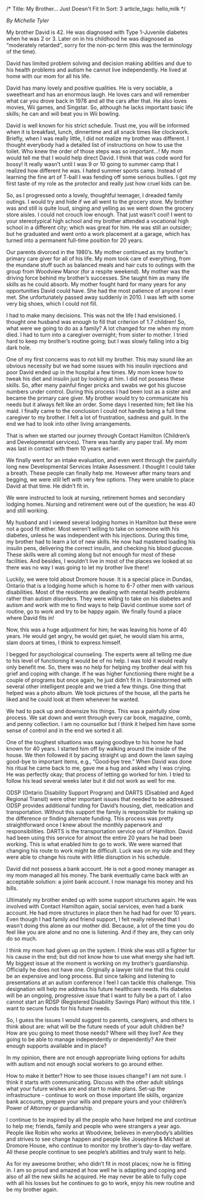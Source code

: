 /*
Title: My Brother... Just Doesn't Fit In
Sort: 3
article_tags: hello,milk
*/

*By Michelle Tyler*

My brother David is 42. He was diagnosed with Type 1-Juvenile diabetes when he was 2 or 3. Later on in his childhood he was diagnosed as “moderately retarded”, sorry for the non-pc term (this was the terminology of the time).

David has limited problem solving and decision making abilities and due to his health problems and autism he cannot live independently. He lived at home with our mom for all his life.

David has many lovely and positive qualities. He is very sociable, a sweetheart and has an enormous laugh. He loves cars and will remember what car you drove back in 1978 and all the cars after that. He also loves movies, Wii games, and Singstar. So, although he lacks important basic life skills; he can and will beat you in Wii bowling.

David is well known for his strict schedule. Trust me, you will be informed when it is breakfast, lunch, dinnertime and all snack times like clockwork. Briefly, when I was really little, I did not realize my brother was different. I thought everybody had a detailed list of instructions on how to use the toilet. Who knew the order of those steps was so important…! My mom would tell me that I would help direct David. I think that was code word for bossy! It really wasn’t until I was 9 or 10 going to summer camp that I realized how different he was. I hated summer sports camp. Instead of learning the fine art of T-ball I was fending off some serious bullies. I got my first taste of my role as the protector and really just how cruel kids can be.

So, as I progressed onto a lovely, thoughtful teenager, I dreaded family outings. I would try and hide if we all went to the grocery store. My brother was and still is quite loud, singing and yelling as we went down the grocery store aisles. I could not crouch low enough. That just wasn’t cool! I went to your stereotypical high school and my brother attended a vocational high school in a different city; which was great for him. He was still an outsider; but he graduated and went onto a work placement at a garage, which has turned into a permanent full-time position for 20 years.

Our parents divorced in the 1980’s. My mother continued as my brother’s primary care giver for all of his life. My mom took care of everything, from the mundane stuff such as balanced meals and hair cuts to outings with the group from Woodview Manor (for a respite weekend). My mother was the driving force behind my brother’s successes. She taught him as many life skills as he could absorb. My mother fought hard for many years for any opportunities David could have. She had the most patience of anyone I ever met. She unfortunately passed away suddenly in 2010. I was left with some very big shoes, which I could not fill.

I had to make many decisions. This was not the life I had envisioned. I thought one husband was enough to fill that criterion of 1.7 children! So, what were we going to do as a family? A lot changed for me when my mom died. I had to turn into a caregiver overnight; from sister to mother. I tried hard to keep my brother’s routine going; but I was slowly falling into a big dark hole.

One of my first concerns was to not kill my brother. This may sound like an obvious necessity but we had some issues with his insulin injections and poor David ended up in the hospital a few times. My mom knew how to tweak his diet and insulin just by looking at him. I did not possess these skills. So, after many painful finger pricks and swabs we got his glucose numbers under control. During this process I had been lost as a sister and became the primary care giver. My brother would try to communicate his needs but it always felt like an order. Some days I resented him; felt like his maid. I finally came to the conclusion I could not handle being a full time caregiver to my brother. I felt a lot of frustration, sadness and guilt. In the end we had to look into other living arrangements.

That is when we started our journey through Contact Hamilton (Children’s and Developmental services). There was hardly any paper trail. My mom was last in contact with them 10 years earlier.

We finally went for an intake evaluation, and even went through the painfully long new Developmental Services Intake Assessment. I thought I could take a breath. These people can finally help me. However after many tears and begging, we were still left with very few options. They were unable to place David at that time. He didn’t fit in.

We were instructed to look at nursing, retirement homes and secondary lodging homes. Nursing and retirement were out of the question; he was 40 and still working.

My husband and I viewed several lodging homes in Hamilton but these were not a good fit either. Most weren’t willing to take on someone with his diabetes, unless he was independent with his injections. During this time, my brother had to learn a lot of new skills. He now had mastered loading his insulin pens, delivering the correct insulin, and checking his blood glucose. These skills were all coming along but not enough for most of these facilities. And besides, I wouldn’t live in most of the places we looked at so there was no way I was going to let my brother live there!

Luckily, we were told about Dromore house. It is a special place in Dundas, Ontario that is a lodging home which is home to 6-7 other men with various disabilities. Most of the residents are dealing with mental health problems rather than autism disorders. They were willing to take on his diabetes and autism and work with me to find ways to help David continue some sort of routine, go to work and try to be happy again. We finally found a place where David fits in!

Now, this was a huge adjustment for him; he was leaving his home of 40 years. He would get angry, he would get quiet, he would slam his arms, slam doors at times, I think to express himself.

I begged for psychological counseling. The experts were all telling me due to his level of functioning it would be of no help. I was told it would really only benefit me. So, there was no help for helping my brother deal with his grief and coping with change. If he was higher functioning there might be a couple of programs but once again, he just didn’t fit in. I brainstormed with several other intelligent people and we tried a few things. One thing that helped was a photo album. We took pictures of the house, all the parts he liked and he could look at them whenever he wanted.

We had to pack up and downsize his things. This was a painfully slow process. We sat down and went through every car book, magazine, comb, and penny collection. I am no counsellor but I think it helped him have some sense of control and in the end we sorted it all.

One of the toughest situations was saying goodbye to his home he had known for 40 years. I started him off by walking around the inside of the house. We then followed it by pacing straight up and down the lawn saying good-bye to important items, e.g., “Good‑bye tree.” When David was done his ritual he came back to me, gave me a hug and asked why I was crying. He was perfectly okay; that process of letting go worked for him. I tried to follow his lead several weeks later but it did not work as well for me.

ODSP (Ontario Disability Support Program) and DARTS (Disabled and Aged Regional Transit) were other important issues that needed to be addressed. ODSP provides additional funding for David’s housing, diet, medication and transportation. Without this support the family is responsible for making up the difference or finding alternate funding. This process was pretty straightforward once I knew about the monthly paperwork and responsibilities.  DARTS is the transportation service out of Hamilton. David had been using this service for almost the entire 20 years he had been working. This is what enabled him to go to work. We were warned that changing his route to work might be difficult. Luck was on my side and they were able to change his route with little disruption in his schedule.

David did not possess a bank account. He is not a good money manager as my mom managed all his money. The bank eventually came back with an acceptable solution: a joint bank account. I now manage his money and his bills.

Ultimately my brother ended up with some support structures again. He was involved with Contact Hamilton again, social services, even had a bank account. He had more structures in place then he had had for over 10 years. Even though I had family and friend support, I felt really relieved that I wasn’t doing this alone as our mother did. Because, a lot of the time you do feel like you are alone and no one is listening. And if they are, they can only do so much.

I think my mom had given up on the system. I think she was still a fighter for his cause in the end; but did not know how to use what energy she had left. My biggest issue at the moment is working on my brother’s guardianship. Officially he does not have one. Originally a lawyer told me that this could be an expensive and long process. But since talking and listening to presentations at an autism conference I feel I can tackle this challenge. This designation will help me address his future healthcare needs. His diabetes will be an ongoing, progressive issue that I want to fully be a part of. I also cannot start an RDSP (Registered Disability Savings Plan) without this title. I want to secure funds for his future needs.

So, I guess the issues I would suggest to parents, caregivers, and others to think about are: what will be the future needs of your adult children be? How are you going to meet those needs? Where will they live? Are they going to be able to manage independently or dependently? Are their enough supports available and in place?

In my opinion, there are not enough appropriate living options for adults with autism and not enough social workers to go around either.

How to make it better? How to see those issues change? I am not sure. I think it starts with communicating. Discuss with the other adult siblings what your future wishes are and start to make plans. Set-up the infrastructure - continue to work on those important life skills, organize bank accounts, prepare your wills and prepare yours and your children’s Power of Attorney or guardianship.

I continue to be inspired by all the people who have helped me and continue to help me; friends, family and people who were strangers a year ago. People like Robin who works at Woodview, believes in everybody’s abilities and strives to see change happen and people like Josephine & Michael at Dromore House, who continue to monitor my brother’s day-to-day welfare. All these people continue to see people’s abilities and truly want to help.

As for my awesome brother, who didn’t fit in most places; now he is fitting in. I am so proud and amazed at how well he is adapting and coping and also of all the new skills he acquired. He may never be able to fully cope with all his losses but he continues to go to work, enjoy his new routine and be my brother again.
